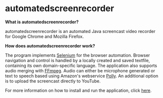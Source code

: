 # automatedscreenrecorder  
**What is automatedscreenrecorder?**

automatedscreenrecorder is an automated Java screencast video recorder for Google Chrome and Mozilla Firefox.



**How does automatedscreenrecorder work?**

The program implements [Selenium](http://www.seleniumhq.org/) for the browser automation. Browser navigation and control is handled by a locally created and saved textfile, containing its own domain-specific language.
The application also supports audio merging with [FFmpeg](https://www.ffmpeg.org/). Audio can either be microphone generated or text to speech based using Amazon's webservice [Polly](https://aws.amazon.com/polly/). An additional option is to upload the screencast directly to YouTube.



For more information on how to install and run the application, click [here](https://github.com/Kaeties/automatedscreenrecorder/wiki).
